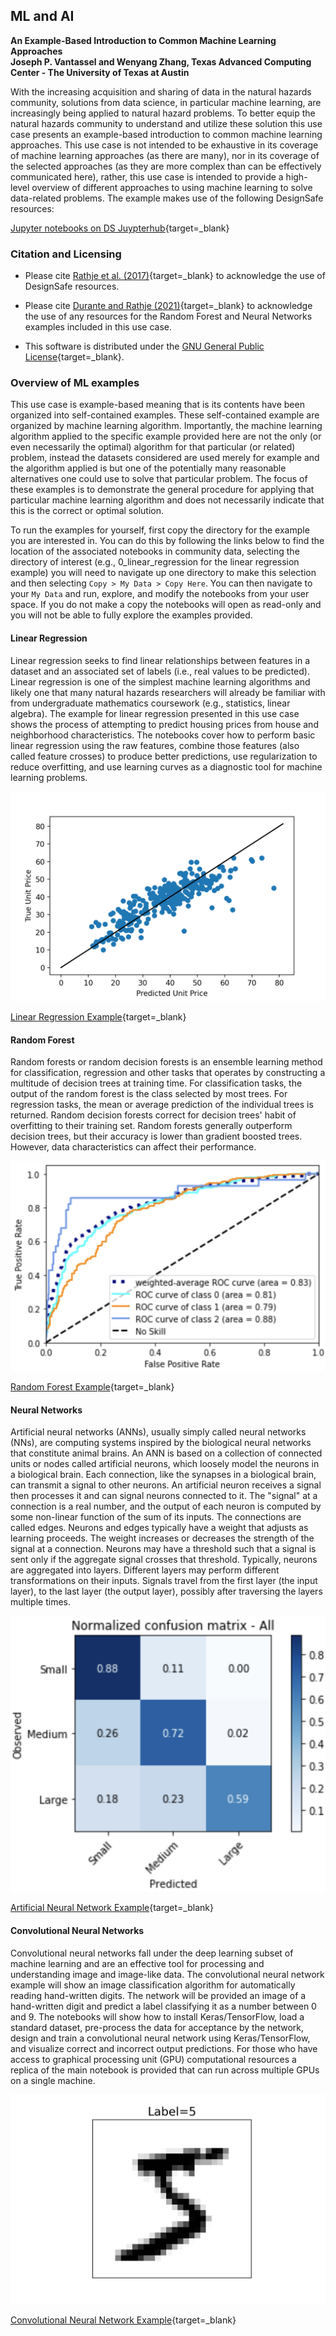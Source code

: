 ## ML and AI

**An Example-Based Introduction to Common Machine Learning Approaches**   
**Joseph P. Vantassel and Wenyang Zhang, Texas Advanced Computing Center - The University of Texas at Austin**  

With the increasing acquisition and sharing of data in the natural hazards community, solutions from 
data science, in particular machine learning, are increasingly being applied to natural hazard problems.
To better equip the natural hazards community to understand
and utilize these solution this use case presents an example-based introduction to common machine
learning approaches. This use case is not intended to be exhaustive in its coverage
of machine learning approaches (as there are many), nor in its coverage of the selected approaches
(as they are more complex than can be effectively communicated here), rather, this use case is
intended to provide a high-level overview of different approaches to using machine learning to
solve data-related problems.  The example makes use of the following DesignSafe resources:

[Jupyter notebooks on DS Juypterhub](https://www.designsafe-ci.org/rw/workspace/#!/Jupyter::Analysis){target=_blank}<br/>


### Citation and Licensing

<!-- * Please cite [AUTHORS et al. (20xx) - example of published project]() to acknowledge the use of any resources from this use case. -->

* Please cite [Rathje et al. (2017)](https://doi.org/10.1061/(ASCE)NH.1527-6996.0000246){target=_blank} to acknowledge the use of DesignSafe resources.  

* Please cite [Durante and Rathje (2021)](https://doi.org/10.1177/87552930211004613){target=_blank} to acknowledge the use of any resources for the Random Forest and Neural Networks examples included in this use case.

* This software is distributed under the [GNU General Public License](https://www.gnu.org/licenses/gpl-3.0.html){target=_blank}.


### Overview of ML examples

This use case is example-based meaning that is its contents have been organized into self-contained examples.
These self-contained example are organized by machine learning algorithm. Importantly, the machine learning
algorithm applied to the specific example provided here are not the only (or even necessarily the optimal)
algorithm for that particular (or related) problem, instead the datasets considered are used merely for example
and the algorithm applied is but one of the potentially many reasonable alternatives one could use to solve
that particular problem. The focus of these examples is to demonstrate the general procedure for applying that
particular machine learning algorithm and does not necessarily indicate that this is the correct or optimal
solution.

To run the examples for yourself, first copy the directory for the example you are interested in. You can
do this by following the links below to find the location of the associated notebooks in community data,
selecting the directory of interest (e.g., 0_linear_regression for the linear regression example) you will
need to navigate up one directory to make this selection and then selecting `Copy > My Data > Copy Here`. You
can then navigate to your `My Data` and run, explore, and modify the notebooks from your user space. If you do
not make a copy the notebooks will open as read-only and you will not be able to fully explore the examples provided.

#### Linear Regression

Linear regression seeks to find linear relationships between features in a dataset and an associated set of labels
(i.e., real values to be predicted). Linear regression is one of the simplest machine learning algorithms and
likely one that many natural hazards researchers will already be familiar with from undergraduate mathematics
coursework (e.g., statistics, linear algebra). The example for linear regression presented in this use case shows
the process of attempting to predict housing prices from house and neighborhood characteristics. The notebooks cover
how to perform basic linear regression using the raw features, combine those features (also called feature crosses) to
produce better predictions, use regularization to reduce overfitting, and use learning curves as a diagnostic tool for
machine learning problems.

![image_of_linear_regression_training](img/0_linear_regression.png)

[Linear Regression Example](https://www.designsafe-ci.org/data/browser/public/designsafe.storage.community/Use%20Case%20Products/An%20Example-Based%20Introduction%20to%20Machine%20Learning/0_linear_regression){target=_blank}

#### Random Forest

Random forests or random decision forests is an ensemble learning method for classification, regression and other tasks that operates by constructing a multitude of decision trees at training time. For classification tasks, the output of the random forest is the class selected by most trees. For regression tasks, the mean or average prediction of the individual trees is returned. Random decision forests correct for decision trees' habit of overfitting to their training set. Random forests generally outperform decision trees, but their accuracy is lower than gradient boosted trees. However, data characteristics can affect their performance.

![image_of_5_with_label](img/1_random_forest.png)

[Random Forest Example](https://www.designsafe-ci.org/data/browser/public/designsafe.storage.community/Use%20Case%20Products/An%20Example-Based%20Introduction%20to%20Machine%20Learning/1_random_forest){target=_blank}

#### Neural Networks

Artificial neural networks (ANNs), usually simply called neural networks (NNs), are computing systems inspired by the biological neural networks that constitute animal brains. An ANN is based on a collection of connected units or nodes called artificial neurons, which loosely model the neurons in a biological brain. Each connection, like the synapses in a biological brain, can transmit a signal to other neurons. An artificial neuron receives a signal then processes it and can signal neurons connected to it. The "signal" at a connection is a real number, and the output of each neuron is computed by some non-linear function of the sum of its inputs. The connections are called edges. Neurons and edges typically have a weight that adjusts as learning proceeds. The weight increases or decreases the strength of the signal at a connection. Neurons may have a threshold such that a signal is sent only if the aggregate signal crosses that threshold. Typically, neurons are aggregated into layers. Different layers may perform different transformations on their inputs. Signals travel from the first layer (the input layer), to the last layer (the output layer), possibly after traversing the layers multiple times.

![image_of_5_with_label](img/2_artificial_neural_network.png)

[Artificial Neural Network Example](https://www.designsafe-ci.org/data/browser/public/designsafe.storage.community/Use%20Case%20Products/An%20Example-Based%20Introduction%20to%20Machine%20Learning/2_artificial_neural_networks){target=_blank}

#### Convolutional Neural Networks

Convolutional neural networks fall under the deep learning subset of machine learning and are an effective
tool for processing and understanding image and image-like data. The convolutional neural network example will show an
image classification algorithm for automatically reading hand-written digits. The network will be provided
an image of a hand-written digit and predict a label classifying it as a number between 0 and 9. The notebooks
will show how to install Keras/TensorFlow, load a standard dataset, pre-process the data for acceptance by the
network, design and train a convolutional neural network using Keras/TensorFlow, and visualize correct and
incorrect output predictions. For those who have access to graphical processing unit (GPU) computational
resources a replica of the main notebook is provided that can run across multiple GPUs on a single machine.

![image_of_5_with_label](img/2_convolutional_neural_networks.png)

[Convolutional Neural Network Example](https://www.designsafe-ci.org/data/browser/public/designsafe.storage.community/Use%20Case%20Products/An%20Example-Based%20Introduction%20to%20Machine%20Learning/3_convolutional_neural_networks){target=_blank}
